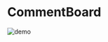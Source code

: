# CommentBoard

![demo](https://user-images.githubusercontent.com/32214945/30772522-a8b4666e-a08f-11e7-939d-0a3a34ee2702.png)
